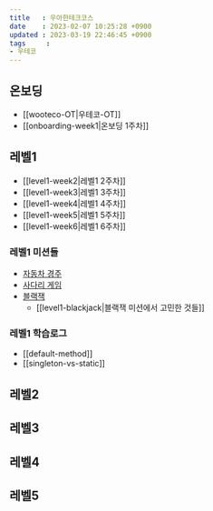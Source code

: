 ```yaml
---
title   : 우아한테크코스
date    : 2023-02-07 10:25:28 +0900
updated : 2023-03-19 22:46:45 +0900
tags     : 
- 우테코
---
```

## 온보딩
* [[wooteco-OT|우테코-OT]]
* [[onboarding-week1|온보딩 1주차]]

## 레벨1
* [[level1-week2|레벨1 2주차]]
* [[level1-week3|레벨1 3주차]]
* [[level1-week4|레벨1 4주차]]
* [[level1-week5|레벨1 5주차]]
* [[level1-week6|레벨1 6주차]]

### 레벨1 미션들
* [자동차 경주](https://github.com/Cyma-s/java-racingcar)
* [사다리 게임](https://github.com/Cyma-s/java-ladder)
* [블랙잭](https://github.com/Cyma-s/java-blackjack)
  * [[level1-blackjack|블랙잭 미션에서 고민한 것들]]

### 레벨1 학습로그
* [[default-method]]
* [[singleton-vs-static]]

## 레벨2

## 레벨3

## 레벨4

## 레벨5
